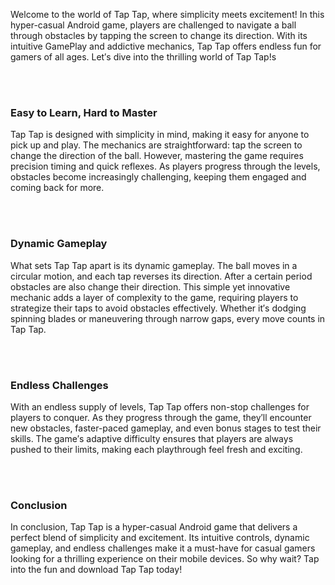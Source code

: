 

Welcome to the world of Tap Tap, where simplicity meets excitement! In this hyper-casual Android game, players are challenged to navigate a ball through obstacles by tapping the screen to change its direction. With its intuitive GamePlay and addictive mechanics, Tap Tap offers endless fun for gamers of all ages. Let&prime;s dive into the thrilling world of Tap Tap!s
<ImageSm src='https://raw.githubusercontent.com/CodingSamrat/CodingSamrat.CMS/master/project/image/taptap/ss1.png'/>



<br/><br/>

### Easy to Learn, Hard to Master  

Tap Tap is designed with simplicity in mind, making it easy for anyone to pick up and play. The mechanics are straightforward: tap the screen to change the direction of the ball. However, mastering the game requires precision timing and quick reflexes. As players progress through the levels, obstacles become increasingly challenging, keeping them engaged and coming back for more.
<ImageSm src='https://raw.githubusercontent.com/CodingSamrat/CodingSamrat.CMS/master/project/image/taptap/ss2.png'/>


<br/><br/>

### Dynamic Gameplay  

What sets Tap Tap apart is its dynamic gameplay. The ball moves in a circular motion, and each tap reverses its direction. After a certain period obstacles are also change their direction. This simple yet innovative mechanic adds a layer of complexity to the game, requiring players to strategize their taps to avoid obstacles effectively. Whether it&prime;s dodging spinning blades or maneuvering through narrow gaps, every move counts in Tap Tap.
<ImageSm src='https://raw.githubusercontent.com/CodingSamrat/CodingSamrat.CMS/master/project/image/taptap/ss3.png'/>



<br/><br/>

### Endless Challenges  

With an endless supply of levels, Tap Tap offers non-stop challenges for players to conquer. As they progress through the game, they&prime;ll encounter new obstacles, faster-paced gameplay, and even bonus stages to test their skills. The game&prime;s adaptive difficulty ensures that players are always pushed to their limits, making each playthrough feel fresh and exciting.
<ImageSm src='https://raw.githubusercontent.com/CodingSamrat/CodingSamrat.CMS/master/project/image/taptap/ss4.png'/>



<br/><br/>

### Conclusion  

In conclusion, Tap Tap is a hyper-casual Android game that delivers a perfect blend of simplicity and excitement. Its intuitive controls, dynamic gameplay, and endless challenges make it a must-have for casual gamers looking for a thrilling experience on their mobile devices. So why wait? Tap into the fun and download Tap Tap today!
<ImageSm src='https://raw.githubusercontent.com/CodingSamrat/CodingSamrat.CMS/master/project/image/taptap/ss5.png'/>